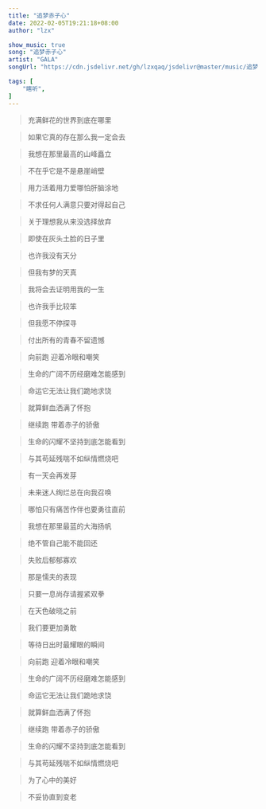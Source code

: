 ```yaml
---
title: "追梦赤子心"
date: 2022-02-05T19:21:18+08:00
author: "lzx"

show_music: true
song: "追梦赤子心"
artist: "GALA"
songUrl: "https://cdn.jsdelivr.net/gh/lzxqaq/jsdelivr@master/music/追梦赤子心.mp3"

tags: [
    "瞎听",
]
---
```


> 充满鲜花的世界到底在哪里

> 如果它真的存在那么我一定会去

> 我想在那里最高的山峰矗立

> 不在乎它是不是悬崖峭壁

 

> 用力活着用力爱哪怕肝脑涂地

> 不求任何人满意只要对得起自己

> 关于理想我从来没选择放弃

> 即使在灰头土脸的日子里

 

> 也许我没有天分

> 但我有梦的天真

> 我将会去证明用我的一生

> 也许我手比较笨

> 但我愿不停探寻

> 付出所有的青春不留遗憾

 

> 向前跑 迎着冷眼和嘲笑

> 生命的广阔不历经磨难怎能感到

> 命运它无法让我们跪地求饶

> 就算鲜血洒满了怀抱

 

> 继续跑 带着赤子的骄傲

> 生命的闪耀不坚持到底怎能看到

> 与其苟延残喘不如纵情燃烧吧

> 有一天会再发芽

 

> 未来迷人绚烂总在向我召唤

> 哪怕只有痛苦作伴也要勇往直前

> 我想在那里最蓝的大海扬帆

> 绝不管自己能不能回还

 

> 失败后郁郁寡欢

> 那是懦夫的表现

> 只要一息尚存请握紧双拳

> 在天色破晓之前

> 我们要更加勇敢

> 等待日出时最耀眼的瞬间

 

> 向前跑 迎着冷眼和嘲笑

> 生命的广阔不历经磨难怎能感到

> 命运它无法让我们跪地求饶

> 就算鲜血洒满了怀抱

 

> 继续跑 带着赤子的骄傲

> 生命的闪耀不坚持到底怎能看到

> 与其苟延残喘不如纵情燃烧吧

> 为了心中的美好

> 不妥协直到变老